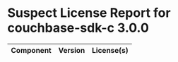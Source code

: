 
Suspect License Report for couchbase-sdk-c 3.0.0
================================================

|Component|Version|License(s)|
| :--- | :--- | :--- |
